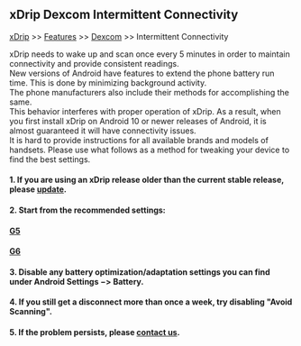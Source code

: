 ## xDrip Dexcom Intermittent Connectivity
[xDrip](../README.md) >> [Features](./Features_page) >> [Dexcom](./Dexcom_page) >> Intermittent Connectivity  
  
xDrip needs to wake up and scan once every 5 minutes in order to maintain connectivity and provide consistent readings.  
New versions of Android have features to extend the phone battery run time.  This is done by minimizing background activity.  
The phone manufacturers also include their methods for accomplishing the same.  
This behavior interferes with proper operation of xDrip.  As a result, when you first install xDrip on Android 10 or newer releases of Android, it is almost guaranteed it will have connectivity issues.  
It is hard to provide instructions for all available brands and models of handsets.  Please use what follows as a method for tweaking your device to find the best settings.  
  
#### 1. If you are using an xDrip release older than the current stable release, please [update](./Updates.md).
#### 2. Start from the recommended settings:
#### [G5](./G5-Recommended-Settings.md)
#### [G6](./G6-Recommended-Settings.md)
#### 3. Disable any battery optimization/adaptation settings you can find under Android Settings &#8722;> Battery.
#### 4. If you still get a disconnect more than once a week, try disabling "Avoid Scanning".
#### 5. If the problem persists, please [contact us](./Contact).
  
